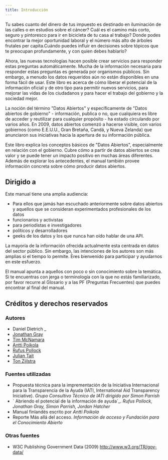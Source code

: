 ```yaml
---
title: Introducción
---
```


Tu sabes cuanto del dinero de tus impuesto es destinado en iluminación de las calles o en estudios sobre el cáncer? Cuál es el camino más corto, seguro y pintoresco para ir en bicicleta de tu casa al trabajo? Donde podes encontrar la mejor oportunidad laboral y el número más alto de árboles frutales per capita.Cuándo puedes influir en decisiones sobre tópicos que te preocupan profundamente, y con quien debes hablarlo?

Ahora, las nuevas tecnologías hacen posible crear servicios para responder estas preguntas automáticamente. Mucha de la información necesaria para responder estas preguntas es generada por organismos públicos. Sin embargo, a menudo los datos requeridos aún no están disponibles en una forma fácil de usar. Este libro es acerca de cómo liberar el potencial de la información oficial y de otro tipo para permitir nuevos servicios, para mejorar las vidas de los ciudadanos y para hacer el trabajo del gobierno y la sociedad mejor.

La noción del término "Datos Abiertos" y específicamente de "Datos abiertos de gobierno" - información, publica o no, que cualquiera es libre de acceder y reutilizar para cualquier propósito - ha estado circulando por varios años. En 2009, datos abiertos comenzó a hacerse visible, con varios gobiernos (como E.E.U.U., Gran Bretaña, Candá, y Nueva Zelanda) que anunciaron sus iniciativas hacia la apertura de su información pública.

Este libro explica los conceptos básicos de "Datos Abiertos", especialmente en relación con el gobierno. Cubre cómo a partir de datos abiertos se crea valor y se puede tener un impacto positivo en muchas áreas diferentes. Además de explorar los antecedentes, el manual también provee información concreta sobre cómo producir datos abiertos.

## Dirigido a

Este manual tiene una amplia audiencia:

-   Para ellos que jamás han escuchado anteriormente sobre datos abiertos y aquellos que se consideran experimentados profesionales de los datos
-   funcionarios y activistas
-   para periodistas e investigadores
-   políticos y desarrolladores
-   geeks de los datos y los que nunca han oído hablar de una API.

La mayoría de la información ofrecida actualmente esta centrada en datos del sector público. Sin embargo, las intenciones de los autores son más amplias si el tiempo lo permite. Eres bienvenido para participar y ayudarnos en este esfuerzo.

El manual apunta a aquellos con poco o sin conocimiento sobre la temática. Si te encuentras con jerga o terminología con la que no estás familiarizado, por favor recurre al Glosario y a las PF (Preguntas Frecuentes) que puedes encontrar al final del manual.

## Créditos y derechos reservados

### Autores

-   Daniel Dietrich \_
-   [Jonathan Gray](http://jonathangray.org/)
-   [Tim McNamara](http://timmcnamara.co.nz)
-   [Antti Poikola](http://apoikola.wordpress.com/)
-   [Rufus Pollock](http://rufuspollock.org/)
-   [Julian Tait](http://www.littlestar.tv/)
-   [Ton Zijlstra](http://www.zylstra.org/)

### Fuentes utilizadas

-   Propuesta técnica para la imprementación de la Iniciativa Internacional para la Transparencia de la Ayuda (IATI, International Aid Transparency Iniciative). *Grupo Consultivo Técnico de IATI dirigido por Simon Parrish*
-   \` Abriendo el potencial de la información de ayuda\`\_. *Rufus Pollock, Jonathan Gray, Simon Parrish, Jordan Hatcher*
-   Manual finlandés escrito por *Antti Poikola*
-   Reporte Más allá del acceso. *Información de acceso y Fundación para el Conocimiento Abierto*

### Otras fuentes

-   W3C Publishing Government Data (2009) <http://www.w3.org/TR/gov-data/>